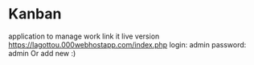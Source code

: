 # Kanban
application to manage work
link it live version https://lagottou.000webhostapp.com/index.php
login: admin
password: admin
Or add new :)
